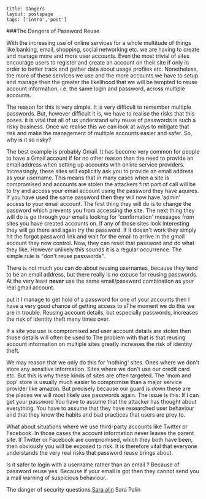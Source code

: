 ```
title: Dangers
layout: postspage
tags: ['intro','post']

```


###The Dangers of Password Reuse

With the increasing use of online services for a whole multitude of things like banking, email, shopping, social networking etc. we are having to create and manage more and more user accounts.
Even the most trivial of sites encourage users to register and create an account on their site if only in order to better track and gather data about usage profiles etc. Nonetheless, 
the more of these services we use and the more accounts we have to setup and manage then the greater the likelihood that we will be tempted to reuse account information, i.e. the same login and password, across multiple accounts.

The reason for this is very simple. It is very difficult to remember multiple passwords. But, however difficult it is, we have to realise the risks that this poses. it is vital that all of us understand why reuse of passwords is such a risky business. Once we realise this we can look at ways to mitigate that risk and make the management of multiple accounts easier and safer.
So, why is it so risky?
     
The best example is probably Gmail. It has become very common for people to have a Gmail account if for no other reason than the need to provide an email address when setting up accounts with online service providers. Increasingly, these sites will explicitly ask you to provide an email address as your username. This means that in many cases when a site is compromised and accounts are stolen the attackers first port of call will be to try and access your email account using the password they have aquires. If you have used the same password then they will now have 'admin' access to your email account. The first thing they will do is to change the password which prevents you from accessing the site. The next thing they will do is go through your emails looking for 'confirmation' messages from sites you have created accounts on. If any of those sites look interesting they will go there and again try the password. If it doesn't work they simply hit the forgot password link and wait for the email to arrive in the gmail account they now control. Now, they can reset that password and do what they like.
However unlikely this sounds it is a regular occurrence.
The simple rule is "don't reuse passwords".
      
There is not much you can do about reusing usernames, because they tend to be an email address, but there really is no excuse for reusing passwords.
At the very least **never** use the same email/password combination as your real gmail account.


put it I manage to get hold of a password for one of your accounts then I have a very good chance of getting access to sThe moment we do this we are in trouble. Reusing account details, but especially passwords, increases the risk of identity theft many times over.</p><p>If a site you use is compromised and user account details are stolen then those details will often be used to The problem with that is that reusing account information on multiple sites greatly increases the risk of identity theft.
      
We may reason that we only do this for 'nothing' sites. Ones where we don't store any sensitive information. Sites where we don't use our credit card etc.
But this is why these kinds of sites are often targeted. The 'mom and pop' store is usually much easier to compromise than a major service provider like amazon. But precisely because our guard is down these are the places we will most likely use passwords again.
The issue is this: If I can get your password 
You have to assume that the attacker has thought about everything. You have to assume that they have researched user behaviour and that they know the habits and bad practices that users are prey to. 

What about situations where we use third-party accounts like Twitter or Facebook. In those cases the account information never leaves the parent site. If Twitter or Facebook are compromised, which they both have been, then obviously you will be exposed to risk.
It is therefore vital that everyone understands the very real risks that password reuse brings about.

Is it safer to login with a username rather than an email ?
Because of password reuse yes. Because if your email is got then 
they cannot send you a mail warning of suspicious behaviour..
      
The danger of security questions.<a href="https://en.wikipedia.org/wiki/Sarah_Palin_email_hack">Sara alin</a> Sara Palin